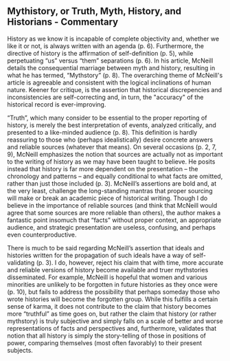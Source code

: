 ## Mythistory, or Truth, Myth, History, and Historians - Commentary

History as we know it is incapable of complete objectivity and, whether we like it or not, is always written with an agenda (p. 6). Furthermore, the directive of history is the affirmation of self-definition (p. 5), while perpetuating “us” versus “them” separations (p. 6). In his article, McNeill details the consequential marriage between myth and history, resulting in what he has termed, “Mythstory” (p. 8). The overarching theme of McNeill's article is agreeable and consistent with the logical inclinations of human nature. Keener for critique, is the assertion that historical discrepencies and inconsistencies are self-correcting and, in turn, the "accuracy" of the historical record is ever-improving.
 
“Truth”, which many consider to be essential to the proper reporting of history, is merely the best interpretation of events, analyzed critically, and presented to a like-minded audience (p. 8). This definition is hardly reassuring to those who (perhaps idealistically) desire concrete answers and reliable sources (whatever that means). On several occasions (p. 2, 7, 9), McNeill emphasizes the notion that sources are actually not as important to the writing of history as we may have been taught to believe. He posits instead that history is far more dependent on the presentation – the chronology and patterns – and equally conditional to what facts are omitted, rather than just those included (p. 3). McNeill’s assertions are bold and, at the very least, challenge the long-standing mantras that proper sourcing will make or break an academic piece of historical writing. Though I do believe in the importance of reliable sources (and think that McNeill would agree that some sources are more reliable than others), the author makes a fantastic point insomuch that “facts” without proper context, an appropriate audience, and strategic presentation are useless, confusing, and perhaps even counterproductive.
 
There is much to be said regarding McNeill’s assertion that ideals and histories written for the propagation of such ideals have a way of self-validating (p. 3). I do, however, reject his claim that with time, more accurate and reliable versions of history become available and truer mythstories disseminated. For example, McNeill is hopeful that women and various minorities are unlikely to be forgotten in future histories as they once were (p. 10), but fails to address the possibility that perhaps someday those who wrote histories will become the forgotten group. While this fulfills a certain sense of karma, it does not contribute to the claim that history becomes more “truthful” as time goes on, but rather the claim that history (or rather mythstory) is truly subjective and simply falls on a scale of better and worse representations of facts and perspectives and, furthermore, validates that notion that all history is simply the story-telling of those in positions of power, comparing themselves (most often favorably) to their present subjects.
 

